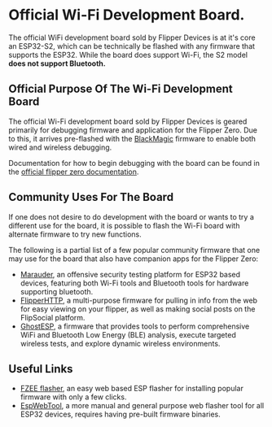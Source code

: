 # Official Wi-Fi Development Board.
The official WiFi development board sold by Flipper Devices is at it's core an ESP32-S2, which can be technically be flashed with any firmware that supports the ESP32. While the board does support Wi-Fi, the S2 model **does not support Bluetooth.**

## Official Purpose Of The Wi-Fi Development Board
The official Wi-Fi development board sold by Flipper Devices is geared primarily for debugging firmware and application for the Flipper Zero. Due to this, it arrives pre-flashed with the [BlackMagic](https://github.com/flipperdevices/blackmagic-esp32-s2) firmware to enable both wired and wireless debugging. 

Documentation for how to begin debugging with the board can be found in the [official flipper zero documentation](https://developer.flipper.net/flipperzero/doxygen/dev_board_get_started.html). 

## Community Uses For The Board
If one does not desire to do development with the board or wants to try a different use for the board, it is possible to flash the Wi-Fi board with alternate firmware to try new functions. 

The following is a partial list of a few popular community firmware that one may use for the board that also have companion apps for the Flipper Zero:

- [Marauder](https://github.com/justcallmekoko/ESP32Marauder/wiki/flipper-zero), an offensive security testing platform for ESP32 based devices, featuring both Wi-Fi tools and Bluetooth tools for hardware supporting bluetooth. 
- [FlipperHTTP](https://github.com/jblanked/FlipperHTTP), a multi-purpose firmware for pulling in info from the web for easy viewing on your flipper, as well as making social posts on the FlipSocial platform.
- [GhostESP](https://github.com/Spooks4576/Ghost_ESP), a firmware that provides tools to perform comprehensive WiFi and Bluetooth Low Energy (BLE) analysis, execute targeted wireless tests, and explore dynamic wireless environments.


## Useful Links
- [FZEE flasher](https://fzeeflasher.com), an easy web based ESP flasher for installing popular firmware with only a few clicks. 
- [EspWebTool](https://esp.huhn.me), a more manual and general purpose web flasher tool for all ESP32 devices, requires having pre-built firmware binaries. 